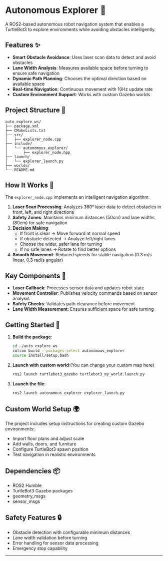 # Autonomous Explorer 🤖

A ROS2-based autonomous robot navigation system that enables a TurtleBot3 to explore environments while avoiding obstacles intelligently.

## Features ✨

- **Smart Obstacle Avoidance**: Uses laser scan data to detect and avoid obstacles
- **Lane Width Analysis**: Measures available space before turning to ensure safe navigation
- **Dynamic Path Planning**: Chooses the optimal direction based on available space
- **Real-time Navigation**: Continuous movement with 10Hz update rate
- **Custom Environment Support**: Works with custom Gazebo worlds

## Project Structure 📁

```
auto_explore_ws/
├── package.xml
├── CMakeLists.txt
├── src/
│   ├── explorer_node.cpp
├── include/
│   └── autonomous_explorer/
│       ├── explorer_node.hpp
├── launch/
│   └── explorer_launch.py
├── worlds/
└── README.md
```

## How It Works 🧠

The `explorer_node.cpp` implements an intelligent navigation algorithm:

1. **Laser Scan Processing**: Analyzes 360° laser data to detect obstacles in front, left, and right directions
2. **Safety Zones**: Maintains minimum distances (50cm) and lane widths (80cm) for safe navigation
3. **Decision Making**: 
   - If front is clear → Move forward at normal speed
   - If obstacle detected → Analyze left/right lanes
   - Choose the wider, safer lane for turning
   - If no safe lanes → Rotate to find better options
4. **Smooth Movement**: Reduced speeds for stable navigation (0.3 m/s linear, 0.3 rad/s angular)

## Key Components 🔧

- **Laser Callback**: Processes sensor data and updates robot state
- **Movement Controller**: Publishes velocity commands based on sensor analysis
- **Safety Checks**: Validates path clearance before movement
- **Lane Width Measurement**: Ensures sufficient space for safe turning

## Getting Started 🚀

1. **Build the package**:
   ```bash
   cd ~/auto_explore_ws
   colcon build --packages-select autonomous_explorer
   source install/setup.bash
   ```

2. **Launch with custom world**:(You can change your custom map here)
   ```bash
   ros2 launch turtlebot3_gazebo turtlebot3_my_world.launch.py
   ```

3. **Launch the file**:
   ```bash
   ros2 launch autonomous_explorer explorer_launch.py
   ```

## Custom World Setup 🌍

The project includes setup instructions for creating custom Gazebo environments:
- Import floor plans and adjust scale
- Add walls, doors, and furniture
- Configure TurtleBot3 spawn position
- Test navigation in realistic environments

## Dependencies 📦

- ROS2 Humble
- TurtleBot3 Gazebo packages
- geometry_msgs
- sensor_msgs

## Safety Features 🔒

- Obstacle detection with configurable minimum distances
- Lane width validation before turning
- Error handling for sensor data processing
- Emergency stop capability

---
